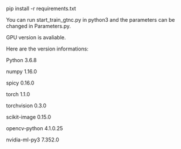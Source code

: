 pip install -r requirements.txt 


You can run start_train_gtnc.py in python3 and the parameters can be changed in Parameters.py.


GPU version is avaliable.


Here are the version informations:

Python 3.6.8

numpy 1.16.0

spicy 0.16.0

torch 1.1.0

torchvision 0.3.0

scikit-image 0.15.0

opencv-python 4.1.0.25

nvidia-ml-py3 7.352.0
